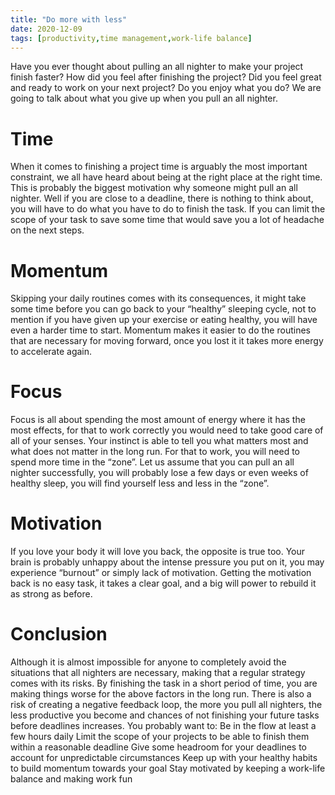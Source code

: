 ```yaml
---
title: "Do more with less"
date: 2020-12-09
tags: [productivity,time management,work-life balance]
---
```


Have you ever thought about pulling an all nighter to make your project finish
faster? How did you feel after finishing the project? Did you feel great and
ready to work on your next project? Do you enjoy what you do? We are going to
talk about what you give up when you pull an all nighter.

# Time

When it comes to finishing a project time is arguably the most important
constraint, we all have heard about being at the right place at the right time.
This is probably the biggest motivation why someone might pull an all nighter.
Well if you are close to a deadline, there is nothing to think about, you will
have to do what you have to do to finish the task.  If you can limit the scope
of your task to save some time that would save you a lot of headache on the
next steps.

# Momentum

Skipping your daily routines comes with its consequences, it might take some
time before you can go back to your “healthy” sleeping cycle, not to mention if
you have given up your exercise or eating healthy, you will have even a harder
time to start.  Momentum makes it easier to do the routines that are necessary
for moving forward, once you lost it it takes more energy to accelerate again.

# Focus

Focus is all about spending the most amount of energy where it has the most
effects, for that to work correctly you would need to take good care of all of
your senses. Your instinct is able to tell you what matters most and what does
not matter in the long run. For that to work, you will need to spend more time
in the “zone”.  Let us assume that you can pull an all nighter successfully,
you will probably lose a few days or even weeks of healthy sleep, you will find
yourself less and less in the “zone”.

# Motivation

If you love your body it will love you back, the opposite is true too. Your
brain is probably unhappy about the intense pressure you put on it, you may
experience “burnout” or simply lack of motivation.  Getting the motivation back
is no easy task, it takes a clear goal, and a big will power to rebuild it as
strong as before.

# Conclusion

Although it is almost impossible for anyone to completely avoid the situations
that all nighters are necessary, making that a regular strategy comes with its
risks.  By finishing the task in a short period of time, you are making things
worse for the above factors in the long run.  There is also a risk of creating
a negative feedback loop, the more you pull all nighters, the less productive
you become and chances of not finishing your future tasks before deadlines
increases.  You probably want to: Be in the flow at least a few hours daily
Limit the scope of your projects to be able to finish them within a reasonable
deadline Give some headroom for your deadlines to account for unpredictable
circumstances Keep up with your healthy habits to build momentum towards your
goal Stay motivated by keeping a work-life balance and making work fun
